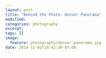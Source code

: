 ```yaml
---
layout: post
title: "Behind the Photo: Denver Panorama"
modified:
categories: photography
excerpt:
tags: []
image: 
  feature: photography/denver-panorama.jpg
date: 2014-12-02T19:42:39-07:00
---
```



